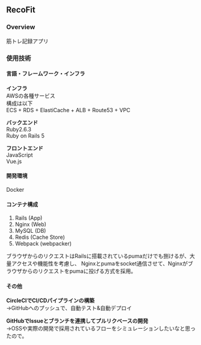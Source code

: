 ## RecoFit

### Overview  
筋トレ記録アプリ  
### 使用技術  
#### 言語・フレームワーク・インフラ  
  
**インフラ**  
AWSの各種サービス  
構成は以下  
ECS + RDS + ElastiCache + ALB + Route53 + VPC  
  
**バックエンド**  
Ruby2.6.3    
Ruby on Rails 5  
  
**フロントエンド**  
JavaScript  
Vue.js
#### 開発環境  
Docker

#### コンテナ構成
1. Rails (App)
2. Nginx (Web)
3. MySQL (DB)
4. Redis (Cache Store)
5. Webpack (webpacker)  
  
ブラウザからのリクエストはRailsに搭載されているpumaだけでも捌けるが、大量アクセスや機能性を考慮し、
Nginxとpumaをsocket通信させて、Nginxがブラウザからのリクエストをpumaに投げる方式を採用。

#### その他  
**CircleCIでCI/CDパイプラインの構築**  
→GitHubへのプッシュで、自動テスト&自動デプロイ
  
**GitHubでIssueとブランチを連携してプルリクベースの開発**  
→OSSや実際の開発で採用されているフローをシミュレーションしたいなと思ったので。
